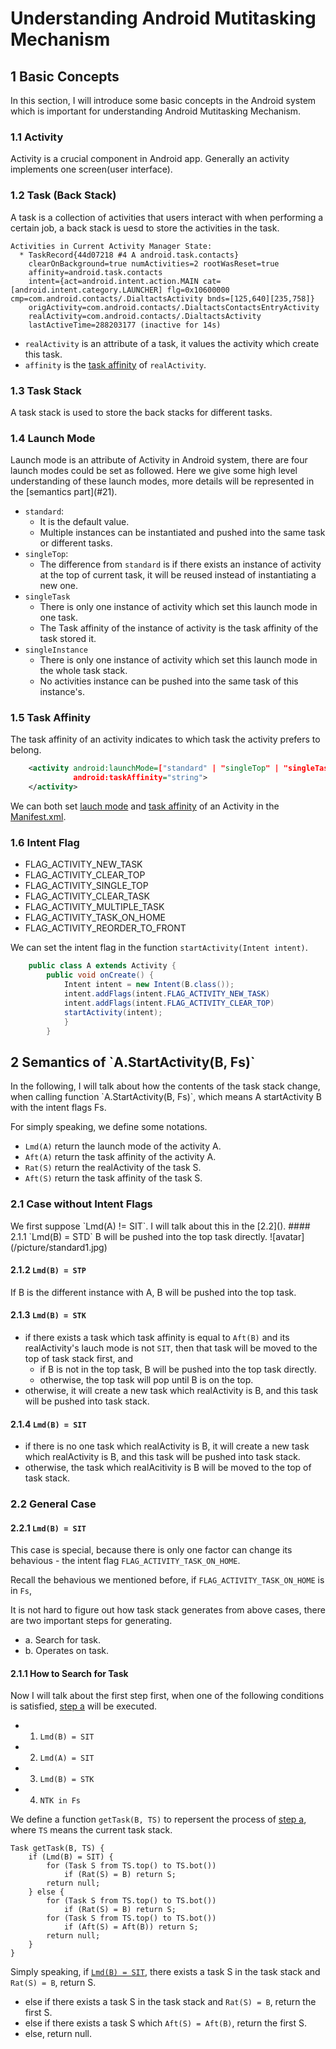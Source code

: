 # Understanding Android Mutitasking Mechanism
## 1 Basic Concepts
In this section, I will introduce some basic concepts in the Android system which is important for understanding Android Mutitasking Mechanism.
### 1.1 Activity
Activity is a crucial component in Android app. Generally an activity implements one screen(user interface).
### 1.2 Task (Back Stack)
A task is a collection of activities that users interact with when performing a certain job, a back stack is uesd to store the activities in the task.

```
Activities in Current Activity Manager State:
  * TaskRecord{44d07218 #4 A android.task.contacts}
    clearOnBackground=true numActivities=2 rootWasReset=true
    affinity=android.task.contacts
    intent={act=android.intent.action.MAIN cat=[android.intent.category.LAUNCHER] flg=0x10600000 cmp=com.android.contacts/.DialtactsActivity bnds=[125,640][235,758]}
    origActivity=com.android.contacts/.DialtactsContactsEntryActivity
    realActivity=com.android.contacts/.DialtactsActivity
    lastActiveTime=288203177 (inactive for 14s)
```

- `realActivity` is an attribute of a task, it values the activity which create this task.
- `affinity` is the [task affinity](#15) of `realActivity`.

### 1.3 Task Stack
A task stack is used to store the back stacks for different tasks.
<h3 id=14>1.4 Launch Mode</h3>
Launch mode is an attribute of Activity in Android system, there are four launch modes could be set as followed. Here we give some high level understanding of these launch modes, more details will be represented in the [semantics part](#21). 

- `standard`: 
    - It is the default value. 
    - Multiple instances can be instantiated and pushed into the same task or different tasks.
- `singleTop`: 
    - The difference from `standard` is if there exists an instance of activity at the top of current task, it will be reused instead of instantiating a new one.
- `singleTask` 
    - There is only one instance of activity which set this launch mode in one task.
    - The Task affinity of the instance of activity is the task affinity of the task stored it.
- `singleInstance`
    - There is only one instance of activity which set this launch mode in the whole task stack.
    - No activities instance can be pushed into the same task of this instance's.

<h3 id=15>1.5 Task Affinity</h3>
The task affinity of an activity indicates to which task the activity prefers to belong.

``` xml 
    <activity android:launchMode=["standard" | "singleTop" | "singleTask" | "singleInstance"];
              android:taskAffinity="string">
    </activity>
```
We can both set [lauch mode](#14) and [task affinity](#15) of an Activity in the [Manifest.xml](https://developer.android.com/guide/topics/manifest/manifest-intro).
### 1.6 Intent Flag
- FLAG_ACTIVITY_NEW_TASK 
- FLAG_ACTIVITY_CLEAR_TOP 
- FLAG_ACTIVITY_SINGLE_TOP 
- FLAG_ACTIVITY_CLEAR_TASK 
- FLAG_ACTIVITY_MULTIPLE_TASK 
- FLAG_ACTIVITY_TASK_ON_HOME 
- FLAG_ACTIVITY_REORDER_TO_FRONT 

We can set the intent flag in the function `startActivity(Intent intent)`.

``` java
    public class A extends Activity {
        public void onCreate() {
            Intent intent = new Intent(B.class());
            intent.addFlags(intent.FLAG_ACTIVITY_NEW_TASK)
            intent.addFlags(intent.FLAG_ACTIVITY_CLEAR_TOP)
            startActivity(intent);
            }
        }
```

<h2 id=2>2 Semantics of `A.StartActivity(B, Fs)`</h2>
In the following, I will talk about how the contents of the task stack change, 
when calling function `A.StartActivity(B, Fs)`,
which means A startActivity B with the intent flags Fs.

For simply speaking, we define some notations.
- `Lmd(A)` return the launch mode of the activity A.
- `Aft(A)` return the task affinity of the activity A.
- `Rat(S)` return the realActivity of the task S.
- `Aft(S)` return the task affinity of the task S.

<h3 id=21>2.1 Case without Intent Flags</h3>
We first suppose `Lmd(A) != SIT`. I will talk about this in the [2.2](). 
#### 2.1.1 `Lmd(B) = STD`
B will be pushed into the top task directly.
![avatar](/picture/standard1.jpg)

#### 2.1.2 `Lmd(B) = STP`
If B is the different instance with A, B will be pushed into the top task.

#### 2.1.3 `Lmd(B) = STK`
- if there exists a task which task affinity is equal to `Aft(B)` and its realActivity's lauch mode is not `SIT`, then that task will be moved to the top of task stack first, and
    - if B is not in the top task, B will be pushed into the top task directly.
    - otherwise, the top task will pop until B is on the top.
- otherwise, it will create a new task which realActivity is B, and this task will be pushed into task stack.

#### 2.1.4 `Lmd(B) = SIT`
- if there is no one task which realActivity is B, it will create a new task which realActivity is B, and this task will be pushed into task stack.
- otherwise, the task which realAcitivity is B will be moved to the top of task stack.

### 2.2 General Case
#### 2.2.1 `Lmd(B) = SIT`
This case is special, because there is only one factor can change its behavious - the intent flag `FLAG_ACTIVITY_TASK_ON_HOME`.

Recall the behavious we mentioned before, 
if `FLAG_ACTIVITY_TASK_ON_HOME` is in `Fs`,

It is not hard to figure out how task stack generates from above cases, there are two important steps for generating.
- a. Search for task.
- b. Operates on task.

#### 2.1.1 How to Search for Task
Now I will talk about the first step first, when one of the following conditions is satisfied, [step a]() will be executed.

- 1) `Lmd(B) = SIT`
- 2) `Lmd(A) = SIT`
- 3) `Lmd(B) = STK`
- 4) `NTK in Fs`

We define a function `getTask(B, TS)` to repersent the process of [step a](), where `TS` means the current task stack.

    Task getTask(B, TS) {
        if (Lmd(B) = SIT) {
            for (Task S from TS.top() to TS.bot())
                if (Rat(S) = B) return S;
            return null;
        } else {
            for (Task S from TS.top() to TS.bot())
                if (Rat(S) = B) return S;
            for (Task S from TS.top() to TS.bot())
                if (Aft(S) = Aft(B)) return S;
            return null;
        }
    } 

Simply speaking, if [`Lmd(B) = SIT`](), there exists a task S in the task stack and `Rat(S) = B`, return S.

- else if there exists a task S in the task stack and `Rat(S) = B`, return the first S.
- else if there exists a task S which `Aft(S) = Aft(B)`, return the first S.
- else, return null.


